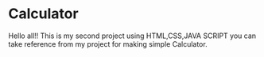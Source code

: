 # Calculator
Hello all!!
This is my second project using HTML,CSS,JAVA SCRIPT you can take reference from my project for making simple Calculator.

